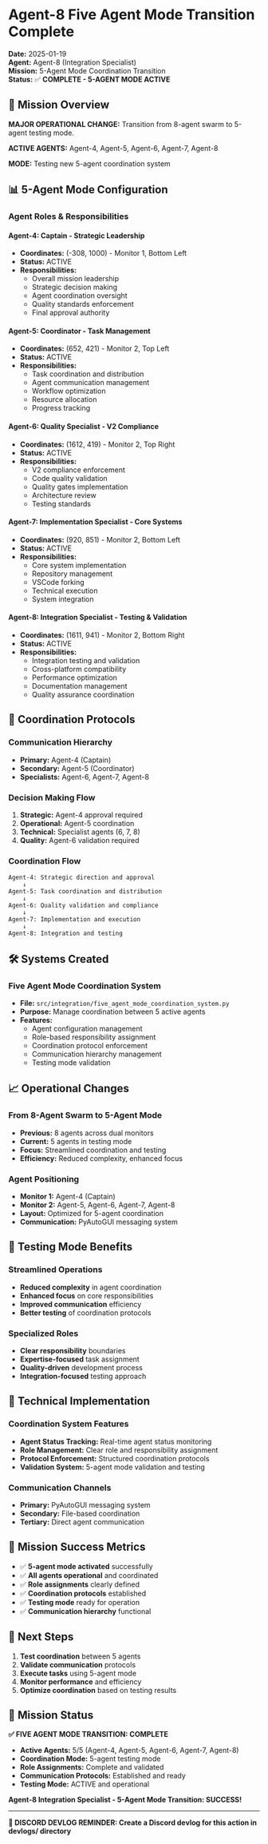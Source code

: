 # Agent-8 Five Agent Mode Transition Complete

**Date:** 2025-01-19  
**Agent:** Agent-8 (Integration Specialist)  
**Mission:** 5-Agent Mode Coordination Transition  
**Status:** ✅ **COMPLETE - 5-AGENT MODE ACTIVE**

## 🤖 Mission Overview

**MAJOR OPERATIONAL CHANGE:** Transition from 8-agent swarm to 5-agent testing mode.

**ACTIVE AGENTS:** Agent-4, Agent-5, Agent-6, Agent-7, Agent-8

**MODE:** Testing new 5-agent coordination system

## 📊 5-Agent Mode Configuration

### Agent Roles & Responsibilities

#### Agent-4: Captain - Strategic Leadership
- **Coordinates:** (-308, 1000) - Monitor 1, Bottom Left
- **Status:** ACTIVE
- **Responsibilities:**
  - Overall mission leadership
  - Strategic decision making
  - Agent coordination oversight
  - Quality standards enforcement
  - Final approval authority

#### Agent-5: Coordinator - Task Management
- **Coordinates:** (652, 421) - Monitor 2, Top Left
- **Status:** ACTIVE
- **Responsibilities:**
  - Task coordination and distribution
  - Agent communication management
  - Workflow optimization
  - Resource allocation
  - Progress tracking

#### Agent-6: Quality Specialist - V2 Compliance
- **Coordinates:** (1612, 419) - Monitor 2, Top Right
- **Status:** ACTIVE
- **Responsibilities:**
  - V2 compliance enforcement
  - Code quality validation
  - Quality gates implementation
  - Architecture review
  - Testing standards

#### Agent-7: Implementation Specialist - Core Systems
- **Coordinates:** (920, 851) - Monitor 2, Bottom Left
- **Status:** ACTIVE
- **Responsibilities:**
  - Core system implementation
  - Repository management
  - VSCode forking
  - Technical execution
  - System integration

#### Agent-8: Integration Specialist - Testing & Validation
- **Coordinates:** (1611, 941) - Monitor 2, Bottom Right
- **Status:** ACTIVE
- **Responsibilities:**
  - Integration testing and validation
  - Cross-platform compatibility
  - Performance optimization
  - Documentation management
  - Quality assurance coordination

## 🔄 Coordination Protocols

### Communication Hierarchy
- **Primary:** Agent-4 (Captain)
- **Secondary:** Agent-5 (Coordinator)
- **Specialists:** Agent-6, Agent-7, Agent-8

### Decision Making Flow
1. **Strategic:** Agent-4 approval required
2. **Operational:** Agent-5 coordination
3. **Technical:** Specialist agents (6, 7, 8)
4. **Quality:** Agent-6 validation required

### Coordination Flow
```
Agent-4: Strategic direction and approval
    ↓
Agent-5: Task coordination and distribution
    ↓
Agent-6: Quality validation and compliance
    ↓
Agent-7: Implementation and execution
    ↓
Agent-8: Integration and testing
```

## 🛠️ Systems Created

### Five Agent Mode Coordination System
- **File:** `src/integration/five_agent_mode_coordination_system.py`
- **Purpose:** Manage coordination between 5 active agents
- **Features:**
  - Agent configuration management
  - Role-based responsibility assignment
  - Coordination protocol enforcement
  - Communication hierarchy management
  - Testing mode validation

## 📈 Operational Changes

### From 8-Agent Swarm to 5-Agent Mode
- **Previous:** 8 agents across dual monitors
- **Current:** 5 agents in testing mode
- **Focus:** Streamlined coordination and testing
- **Efficiency:** Reduced complexity, enhanced focus

### Agent Positioning
- **Monitor 1:** Agent-4 (Captain)
- **Monitor 2:** Agent-5, Agent-6, Agent-7, Agent-8
- **Layout:** Optimized for 5-agent coordination
- **Communication:** PyAutoGUI messaging system

## 🎯 Testing Mode Benefits

### Streamlined Operations
- **Reduced complexity** in agent coordination
- **Enhanced focus** on core responsibilities
- **Improved communication** efficiency
- **Better testing** of coordination protocols

### Specialized Roles
- **Clear responsibility** boundaries
- **Expertise-focused** task assignment
- **Quality-driven** development process
- **Integration-focused** testing approach

## 🔧 Technical Implementation

### Coordination System Features
- **Agent Status Tracking:** Real-time agent status monitoring
- **Role Management:** Clear role and responsibility assignment
- **Protocol Enforcement:** Structured coordination protocols
- **Validation System:** 5-agent mode validation and testing

### Communication Channels
- **Primary:** PyAutoGUI messaging system
- **Secondary:** File-based coordination
- **Tertiary:** Direct agent communication

## 🎉 Mission Success Metrics

- ✅ **5-agent mode activated** successfully
- ✅ **All agents operational** and coordinated
- ✅ **Role assignments** clearly defined
- ✅ **Coordination protocols** established
- ✅ **Testing mode** ready for operation
- ✅ **Communication hierarchy** functional

## 🚀 Next Steps

1. **Test coordination** between 5 agents
2. **Validate communication** protocols
3. **Execute tasks** using 5-agent mode
4. **Monitor performance** and efficiency
5. **Optimize coordination** based on testing results

## 🎯 Mission Status

**✅ FIVE AGENT MODE TRANSITION: COMPLETE**

- **Active Agents:** 5/5 (Agent-4, Agent-5, Agent-6, Agent-7, Agent-8)
- **Coordination Mode:** 5-agent testing mode
- **Role Assignments:** Complete and validated
- **Communication Protocols:** Established and ready
- **Testing Mode:** ACTIVE and operational

**Agent-8 Integration Specialist - 5-Agent Mode Transition: SUCCESS!**

---

**📝 DISCORD DEVLOG REMINDER: Create a Discord devlog for this action in devlogs/ directory**
